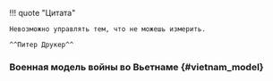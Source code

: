 !!! quote "Цитата"

    Невозможно управлять тем, что не можешь измерить.

    ^^Питер Друкер^^

### Военная модель войны во Вьетнаме {#vietnam_model}
